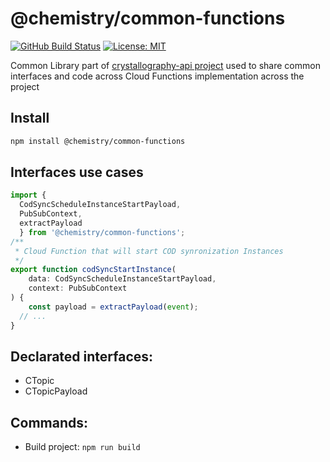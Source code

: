 # @chemistry/common-functions
[![GitHub Build Status](https://github.com/chemistry/crystallography-api/workflows/CI/badge.svg)](https://github.com/chemistry/crystallography-api/actions?query=workflow%3ACI)
[![License: MIT](https://img.shields.io/badge/License-MIT-gren.svg)](https://opensource.org/licenses/MIT)

Common Library part of [crystallography-api project](https://github.com/chemistry/crystallography-api) used to share common interfaces and code across
Cloud Functions implementation across the project

## Install
```bash
npm install @chemistry/common-functions
```

## Interfaces use cases
```javascript
import {
  CodSyncScheduleInstanceStartPayload,
  PubSubContext,
  extractPayload
  } from '@chemistry/common-functions';
/**
 * Cloud Function that will start COD synronization Instances
 */
export function codSyncStartInstance(
    data: CodSyncScheduleInstanceStartPayload,
    context: PubSubContext
) {
    const payload = extractPayload(event);
  // ...
}
```

## Declarated interfaces:
  * CTopic
  * CTopicPayload

## Commands:
  * Build project: `npm run build`
